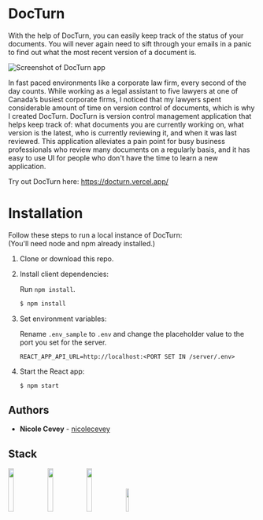 # DocTurn

With the help of DocTurn, you can easily keep track of the status of your documents. You will never again need to sift through your emails in a panic to find out what the most recent version of a document is.

![Screenshot of DocTurn app](/.demo/Sizzy-iPad-Pro-11.png)

In fast paced environments like a corporate law firm, every second of the day counts. While working as a legal assistant to five lawyers at one of Canada’s busiest corporate firms, I noticed that my lawyers spent considerable amount of time on version control of documents, which is why I created DocTurn. DocTurn is version control management application that helps keep track of: what documents you are currently working on, what version is the latest, who is currently reviewing it, and when it was last reviewed. This application alleviates a pain point for busy business professionals who review many documents on a regularly basis, and it has easy to use UI for people who don't have the time to learn a new application.

Try out DocTurn here: https://docturn.vercel.app/

# Installation

Follow these steps to run a local instance of DocTurn:  
(You'll need node and npm already installed.)

1. Clone or download this repo.

2. Install client dependencies:  
   
   Run `npm install`.
   ```bash    
   $ npm install
   ```
3. Set environment variables:  
   
   Rename `.env_sample` to `.env` and change the placeholder value to the port you set for the server.
   ```shell
   REACT_APP_API_URL=http://localhost:<PORT SET IN /server/.env>
   ```
4. Start the React app:
    ```bash
    $ npm start
    ```
    
## Authors

- **Nicole Cevey** - [nicolecevey](https://github.com/nicolecevey)

## Stack

<img src="https://upload.wikimedia.org/wikipedia/commons/thumb/a/a7/React-icon.svg/2300px-React-icon.svg.png" width="15%"/> <img src="https://user-images.githubusercontent.com/23199980/116828363-3ccfc880-ab6c-11eb-8389-6b2dac4a849c.png" width="15%"/> <img src="https://upload.wikimedia.org/wikipedia/commons/thumb/9/96/Sass_Logo_Color.svg/2560px-Sass_Logo_Color.svg.png" width="15%"/> <img src="https://seeklogo.com/images/F/firebase-logo-402F407EE0-seeklogo.com.png" width="11%"/>
